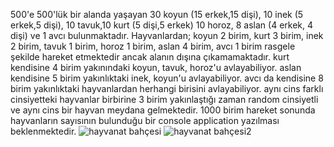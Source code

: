 500'e 500'lük bir alanda yaşayan 30 koyun (15 erkek,15 dişi), 10 inek (5 erkek,5 dişi), 
10 tavuk,10 kurt (5 dişi,5 erkek) 10 horoz, 8 aslan (4 erkek, 4 dişi) ve 1 avcı 
bulunmaktadır.
Hayvanlardan; 
koyun 2 birim,
kurt 3 birim,
inek 2 birim,
tavuk 1 birim,
horoz 1 birim,
aslan 4 birim,
avcı 1 birim rasgele şekilde hareket etmektedir ancak alanın dışına çıkamamaktadır.
kurt kendisine 4 birim yakınındaki koyun, tavuk, horoz'u avlayabiliyor. 
aslan kendisine 5 birim yakınlıktaki inek, koyun'u avlayabiliyor.
avcı da kendisine 8 birim yakınlıktaki hayvanlardan herhangi birisini avlayabiliyor.
aynı cins farklı cinsiyetteki hayvanlar birbirine 3 birim yakınlaştığı zaman random 
cinsiyetli ve aynı cins bir hayvan meydana gelmektedir.
1000 birim hareket sonunda hayvanların sayısının bulunduğu bir console application 
yazılması beklenmektedir.
![hayvanat bahçesi](https://github.com/user-attachments/assets/ecb66a6b-5c8a-4c74-9ba8-43ec5eae72e1)
![hayvanat bahçesi2](https://github.com/user-attachments/assets/848b6057-1b06-400f-b7b1-2e89a9ddd4f0)

